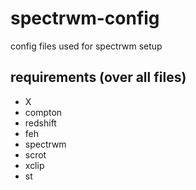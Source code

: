 # spectrwm-config
config files used for spectrwm setup

## requirements (over all files)

 - X
 - compton
 - redshift
 - feh
 - spectrwm
 - scrot
 - xclip
 - st
